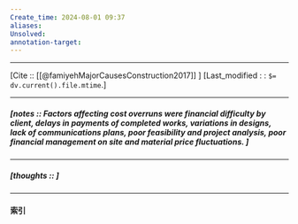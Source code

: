 ```yaml
---
Create_time: 2024-08-01 09:37
aliases: 
Unsolved: 
annotation-target:
---
```


---
[Cite :: [[@famiyehMajorCausesConstruction2017]] ]
[Last_modified : : `$= dv.current().file.mtime`.]


---
##### [notes ::  Factors affecting cost overruns were financial difficulty by client, delays in payments of completed works, variations in designs, lack of communications plans, poor feasibility and project analysis, poor financial management on site and material price fluctuations. ]




---
##### [thoughts ::  ]


---
#### 索引
